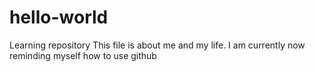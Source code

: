 # hello-world
Learning repository
This file is about me and my life. I am currently now reminding myself how to use github
